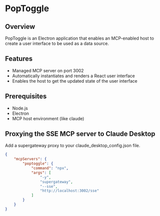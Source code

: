 # PopToggle

## Overview
PopToggle is an Electron application that enables an MCP-enabled host to create a user interface to be used as a data source.

## Features
- Managed MCP server on port 3002
- Automatically instantiates and renders a React user interface
- Enables the host to get the updated state of the user interface

## Prerequisites
- Node.js
- Electron
- MCP host environment (like claude)

## Proxying the SSE MCP server to Claude Desktop
Add a supergateway proxy to your claude_desktop_config.json file.
```json
{
    "mcpServers": {
        "poptoggle": {
            "command": "npx",
            "args": [
                "-y",
                "supergateway",
                "--sse",
                "http://localhost:3002/sse"
            ]
        }
    }
}
```